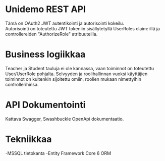 # Unidemo REST API
Tämä on OAuth2 JWT autentikointi ja autorisointi kokeilu.<br/>
Autorisointi on toteutettu JWT tokeniin sisällytetyllä UserRoles claim: illä ja controllereiden "AuthorizeRole" atribuuteilla.<br/>
# Business logiikkaa
Teacher ja Student tauluja ei ole kannassa, vaan toiminnot on toteutettu User/UserRole pohjalta.  Selvyyden ja roolihallinnan vuoksi
käyttäjien toiminnot on kuitenkin sijoitettu omiin, roolien mukaan nimettyihin controllerihinsa.
# API Dokumentointi
Kattava Swagger, Swashbuckle OpenApi dokumentaatio.
# Tekniikkaa
-MSSQL tietokanta
-Entity Framework Core 6 ORM
